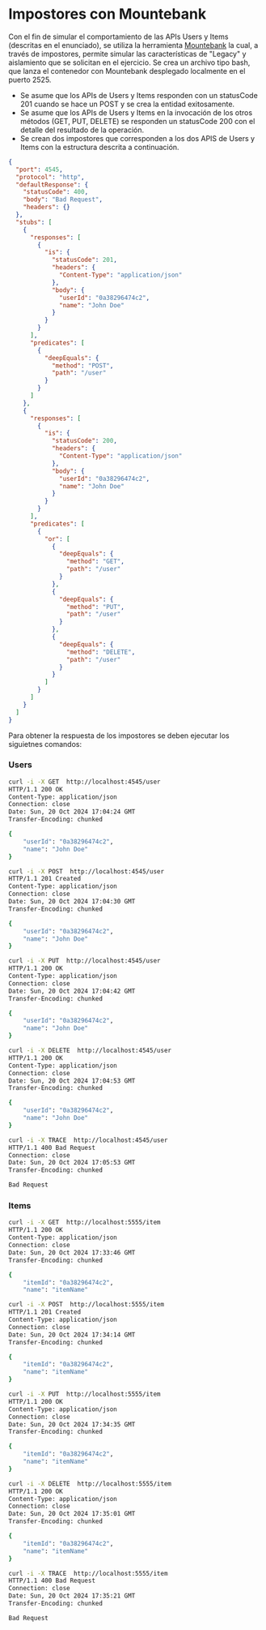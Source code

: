 # Impostores con Mountebank

Con el fin de simular el comportamiento de las APIs Users y Items (descritas en el enunciado), se utiliza la herramienta [Mountebank](https://www.mbtest.org/docs/gettingStarted) la cual,  a través de impostores, permite simular las características de "Legacy" y aislamiento que se solicitan en el ejercicio.
Se crea un archivo tipo bash, que lanza el contenedor con Mountebank desplegado localmente en el puerto 2525.
- Se asume que los APIs de Users y Items responden con un statusCode 201 cuando se hace un POST y se crea la entidad exitosamente.
- Se asume que los APIs de Users y Items en la invocación de los otros métodos (GET, PUT, DELETE) se responden un statusCode 200 con el detalle del resultado de la operación.
- Se crean dos impostores que corresponden a los dos APIS de Users y Items con la estructura descrita a continuación.
```json
{
  "port": 4545,
  "protocol": "http",
  "defaultResponse": {
    "statusCode": 400,
    "body": "Bad Request",
    "headers": {}
  },
  "stubs": [
    {
      "responses": [
        {
          "is": {
            "statusCode": 201,
            "headers": {
              "Content-Type": "application/json"
            },
            "body": {
              "userId": "0a38296474c2",
              "name": "John Doe"
            }
          }
        }
      ],
      "predicates": [
        {
          "deepEquals": {
            "method": "POST",
            "path": "/user"
          }
        }
      ]
    },
    {
      "responses": [
        {
          "is": {
            "statusCode": 200,
            "headers": {
              "Content-Type": "application/json"
            },
            "body": {
              "userId": "0a38296474c2",
              "name": "John Doe"
            }
          }
        }
      ],
      "predicates": [
        {
          "or": [
            {
              "deepEquals": {
                "method": "GET",
                "path": "/user"
              }
            },
            {
              "deepEquals": {
                "method": "PUT",
                "path": "/user"
              }
            },
            {
              "deepEquals": {
                "method": "DELETE",
                "path": "/user"
              }
            }
          ]
        }
      ]
    }
  ]
}
```
Para obtener la respuesta de los impostores se deben ejecutar los siguietnes comandos:
### Users
```bash
curl -i -X GET  http://localhost:4545/user
HTTP/1.1 200 OK
Content-Type: application/json
Connection: close
Date: Sun, 20 Oct 2024 17:04:24 GMT
Transfer-Encoding: chunked

{
    "userId": "0a38296474c2",
    "name": "John Doe"
}
```
```bash
curl -i -X POST  http://localhost:4545/user
HTTP/1.1 201 Created
Content-Type: application/json
Connection: close
Date: Sun, 20 Oct 2024 17:04:30 GMT
Transfer-Encoding: chunked

{
    "userId": "0a38296474c2",
    "name": "John Doe"
}
```
```bash
curl -i -X PUT  http://localhost:4545/user
HTTP/1.1 200 OK
Content-Type: application/json
Connection: close
Date: Sun, 20 Oct 2024 17:04:42 GMT
Transfer-Encoding: chunked

{
    "userId": "0a38296474c2",
    "name": "John Doe"
}
```
```bash
curl -i -X DELETE  http://localhost:4545/user
HTTP/1.1 200 OK
Content-Type: application/json
Connection: close
Date: Sun, 20 Oct 2024 17:04:53 GMT
Transfer-Encoding: chunked

{
    "userId": "0a38296474c2",
    "name": "John Doe"
}
```
```bash
curl -i -X TRACE  http://localhost:4545/user
HTTP/1.1 400 Bad Request
Connection: close
Date: Sun, 20 Oct 2024 17:05:53 GMT
Transfer-Encoding: chunked

Bad Request
```
### Items
```bash
curl -i -X GET  http://localhost:5555/item
HTTP/1.1 200 OK
Content-Type: application/json
Connection: close
Date: Sun, 20 Oct 2024 17:33:46 GMT
Transfer-Encoding: chunked

{
    "itemId": "0a38296474c2",
    "name": "itemName"
```
```bash
curl -i -X POST  http://localhost:5555/item
HTTP/1.1 201 Created
Content-Type: application/json
Connection: close
Date: Sun, 20 Oct 2024 17:34:14 GMT
Transfer-Encoding: chunked

{
    "itemId": "0a38296474c2",
    "name": "itemName"
}
```
```bash
curl -i -X PUT  http://localhost:5555/item
HTTP/1.1 200 OK
Content-Type: application/json
Connection: close
Date: Sun, 20 Oct 2024 17:34:35 GMT
Transfer-Encoding: chunked

{
    "itemId": "0a38296474c2",
    "name": "itemName"
}
```
```bash
curl -i -X DELETE  http://localhost:5555/item
HTTP/1.1 200 OK
Content-Type: application/json
Connection: close
Date: Sun, 20 Oct 2024 17:35:01 GMT
Transfer-Encoding: chunked

{
    "itemId": "0a38296474c2",
    "name": "itemName"
}
```
```bash
curl -i -X TRACE  http://localhost:5555/item
HTTP/1.1 400 Bad Request
Connection: close
Date: Sun, 20 Oct 2024 17:35:21 GMT
Transfer-Encoding: chunked

Bad Request
```